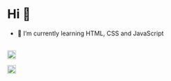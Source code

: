 # Hi :metal:
- 🌱 I’m currently learning HTML, CSS and JavaScript
<br>
<a href="https://www.linkedin.com/in/cleilson-andrade/" target="_blank"><img align="center" src="https://cdn.jsdelivr.net/npm/simple-icons@3.0.1/icons/linkedin.svg" alt="cleilsonandrade" height="20" width="20" /></a>

<a href="https://app.rocketseat.com.br/me/cleilson-andrade" target="_blank"><img align="center" src="https://app.rocketseat.com.br/favicon.png" alt="cleilsonandrade" height="20" width="20" /></a>
<!--
**CleilsonAndrade/CleilsonAndrade** is a ✨ _special_ ✨ repository because its `README.md` (this file) appears on your GitHub profile.

Here are some ideas to get you started:

- 🔭 I’m currently working on ...
- 🌱 I’m currently learning ...
- 👯 I’m looking to collaborate on ...
- 🤔 I’m looking for help with ...
- 💬 Ask me about ...
- 📫 How to reach me: ...
- 😄 Pronouns: ...
- ⚡ Fun fact: ...
-->

